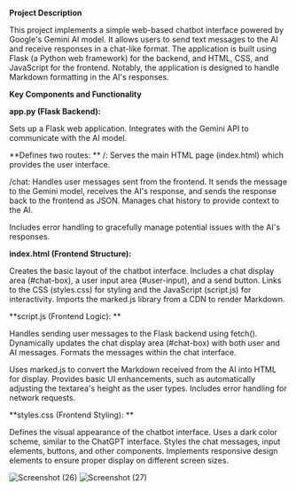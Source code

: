 **Project Description**

This project implements a simple web-based chatbot interface powered by Google's Gemini AI model. 
It allows users to send text messages to the AI and receive responses in a chat-like format. 
The application is built using Flask (a Python web framework) for the backend, and HTML, CSS, and JavaScript for the frontend. 
Notably, the application is designed to handle Markdown formatting in the AI's responses.

**Key Components and Functionality**

**app.py (Flask Backend):**

Sets up a Flask web application.
Integrates with the Gemini API to communicate with the AI model.

**Defines two routes:
**
/: Serves the main HTML page (index.html) which provides the user interface.

/chat: Handles user messages sent from the frontend. It sends the message to the Gemini model, receives the AI's response, and sends the response back to the frontend as JSON.
Manages chat history to provide context to the AI.

Includes error handling to gracefully manage potential issues with the AI's responses.

**index.html (Frontend Structure):**

Creates the basic layout of the chatbot interface.
Includes a chat display area (#chat-box), a user input area (#user-input), and a send button.
Links to the CSS (styles.css) for styling and the JavaScript (script.js) for interactivity.
Imports the marked.js library from a CDN to render Markdown.

**script.js (Frontend Logic):
**

Handles sending user messages to the Flask backend using fetch().
Dynamically updates the chat display area (#chat-box) with both user and AI messages.
Formats the messages within the chat interface.

Uses marked.js to convert the Markdown received from the AI into HTML for display.
Provides basic UI enhancements, such as automatically adjusting the textarea's height as the user types.
Includes error handling for network requests.

**styles.css (Frontend Styling):
**

Defines the visual appearance of the chatbot interface.
Uses a dark color scheme, similar to the ChatGPT interface.
Styles the chat messages, input elements, buttons, and other components.
Implements responsive design elements to ensure proper display on different screen sizes.

![Screenshot (26)](https://github.com/user-attachments/assets/e7931b89-7d1c-4d19-920b-d8b100812a7a)
![Screenshot (27)](https://github.com/user-attachments/assets/1bdb85f2-f2b1-4cf4-9e26-f96f1b84df82)


